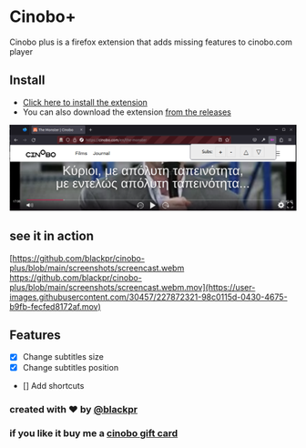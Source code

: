 # Cinobo+

Cinobo plus is a firefox extension that adds missing features to cinobo.com player

## Install

- [Click here to install the extension](https://addons.mozilla.org/firefox/downloads/file/4089516/8b8266835b82405ba474-0.0.1.xpi)
- You can also download the extension [from the releases](https://github.com/blackpr/cinobo-plus/releases)

![screenshot](./screenshots/subs-screenshot.png)

## see it in action

[https://github.com/blackpr/cinobo-plus/blob/main/screenshots/screencast.webm
https://github.com/blackpr/cinobo-plus/blob/main/screenshots/screencast.webm.mov](https://user-images.githubusercontent.com/30457/227872321-98c0115d-0430-4675-b9fb-fecfed8172af.mov)

## Features

- [x] Change subtitles size
- [x] Change subtitles position
- [] Add shortcuts

### created with ❤️ by [@blackpr](https://twitter.com/blackpr)

### if you like it buy me a [cinobo gift card](https://cinobo.com/gift-card)
